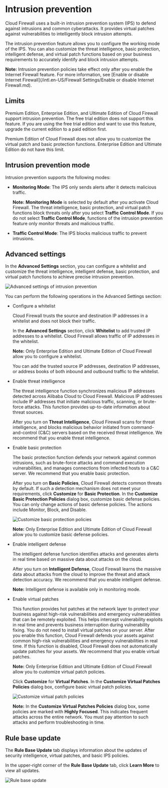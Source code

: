 # Intrusion prevention

Cloud Firewall uses a built-in intrusion prevention system \(IPS\) to defend against intrusions and common cyberattacks. It provides virtual patches against vulnerabilities to intelligently block intrusion attempts.

The intrusion prevention feature allows you to configure the working mode of the IPS. You can also customize the threat intelligence, basic protection, intelligent defense, and virtual patch functions based on your business requirements to accurately identify and block intrusion attempts.

**Note:** Intrusion prevention policies take effect only after you enable the Internet Firewall feature. For more information, see [Enable or disable Internet Firewall](/intl.en-US/Firewall Settings/Enable or disable Internet Firewall.md).

## Limits

Premium Edition, Enterprise Edition, and Ultimate Edition of Cloud Firewall support intrusion prevention. The free trial edition does not support this feature. If you are using the free trial edition and want to use this feature, upgrade the current edition to a paid edition first.

Premium Edition of Cloud Firewall does not allow you to customize the virtual patch and basic protection functions. Enterprise Edition and Ultimate Edition do not have this limit.

## Intrusion prevention mode

Intrusion prevention supports the following modes:

-   **Monitoring Mode**: The IPS only sends alerts after it detects malicious traffic.

    **Note:** **Monitoring Mode** is selected by default after you activate Cloud Firewall. The threat intelligence, basic protection, and virtual patch functions block threats only after you select **Traffic Control Mode**. If you do not select **Traffic Control Mode**, functions of the intrusion prevention feature only monitor threats and malicious traffic.

-   **Traffic Control Mode**: The IPS blocks malicious traffic to prevent intrusions.

## Advanced settings

In the **Advanced Settings** section, you can configure a whitelist and customize the threat intelligence, intelligent defense, basic protection, and virtual patch functions to achieve precise intrusion prevention.

![Advanced settings of intrusion prevention](https://static-aliyun-doc.oss-cn-hangzhou.aliyuncs.com/assets/img/en-US/5924586851/p77719.png)

You can perform the following operations in the Advanced Settings section:

-   Configure a whitelist

    Cloud Firewall trusts the source and destination IP addresses in a whitelist and does not block their traffic.

    In the **Advanced Settings** section, click **Whitelist** to add trusted IP addresses to a whitelist. Cloud Firewall allows traffic of IP addresses in the whitelist.

    **Note:** Only Enterprise Edition and Ultimate Edition of Cloud Firewall allow you to configure a whitelist.

    You can add the trusted source IP addresses, destination IP addresses, or address books of both inbound and outbound traffic to the whitelist.

-   Enable threat intelligence

    The threat intelligence function synchronizes malicious IP addresses detected across Alibaba Cloud to Cloud Firewall. Malicious IP addresses include IP addresses that initiate malicious traffic, scanning, or brute-force attacks. This function provides up-to-date information about threat sources.

    After you turn on **Threat Intelligence**, Cloud Firewall scans for threat intelligence, and blocks malicious behavior initiated from command-and-control \(C&C\) servers based on the received threat intelligence. We recommend that you enable threat intelligence.

-   Enable basic protection

    The basic protection function defends your network against common intrusions, such as brute-force attacks and command execution vulnerabilities, and manages connections from infected hosts to a C&C server. We recommend that you enable basic protection.

    After you turn on **Basic Policies**, Cloud Firewall detects common threats by default. If such a detection mechanism does not meet your requirements, click **Customize** for **Basic Protection**. In the **Customize Basic Protection Policies** dialog box, customize basic defense policies. You can only change actions of basic defense policies. The actions include Monitor, Block, and Disable.

    ![Customize basic protection policies](https://static-aliyun-doc.oss-cn-hangzhou.aliyuncs.com/assets/img/en-US/5924586851/p77751.png)

    **Note:** Only Enterprise Edition and Ultimate Edition of Cloud Firewall allow you to customize basic defense policies.

-   Enable intelligent defense

    The intelligent defense function identifies attacks and generates alerts in real time based on massive data about attacks on the cloud.

    After you turn on **Intelligent Defense**, Cloud Firewall learns the massive data about attacks from the cloud to improve the threat and attack detection accuracy. We recommend that you enable intelligent defense.

    **Note:** Intelligent defense is available only in monitoring mode.

-   Enable virtual patches

    This function provides hot patches at the network layer to protect your business against high-risk vulnerabilities and emergency vulnerabilities that can be remotely exploited. This helps intercept vulnerability exploits in real time and prevents business interruption during vulnerability fixing. You do not need to install virtual patches on your server. After you enable this function, Cloud Firewall defends your assets against common high-risk vulnerabilities and emergency vulnerabilities in real time. If this function is disabled, Cloud Firewall does not automatically update patches for your assets. We recommend that you enable virtual patches.

    **Note:** Only Enterprise Edition and Ultimate Edition of Cloud Firewall allow you to customize virtual patch policies.

    Click **Customize** for **Virtual Patches**. In the **Customize Virtual Patches Policies** dialog box, configure basic virtual patch policies.

    ![Customize virtual patch policies](https://static-aliyun-doc.oss-cn-hangzhou.aliyuncs.com/assets/img/en-US/5924586851/p57009.png)

    **Note:** In the **Customize Virtual Patches Policies** dialog box, some policies are marked with **Highly Focused**. This indicates frequent attacks across the entire network. You must pay attention to such attacks and perform troubleshooting in time.


## Rule base update

The **Rule Base Update** tab displays information about the updates of security intelligence, virtual patches, and basic IPS policies.

In the upper-right corner of the **Rule Base Update** tab, click **Learn More** to view all updates.

![Rule base update](https://static-aliyun-doc.oss-cn-hangzhou.aliyuncs.com/assets/img/en-US/6924586851/p77753.png)

